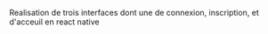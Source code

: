 
 Realisation de trois interfaces dont une de connexion, inscription, et d'acceuil en react native
 
